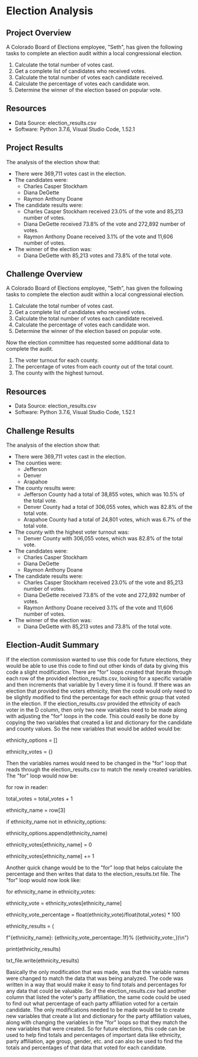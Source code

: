 # Election Analysis

## Project Overview
A Colorado Board of Elections employee, "Seth", has given the following tasks to complete an election audit within a local congressional election.

1. Calculate the total number of votes cast.
2. Get a complete list of candidates who received votes.
3. Calculate the total number of votes each candidate received.
4. Calculate the percentage of votes each candidate won.
5. Determine the winner of the election based on popular vote. 

## Resources
- Data Source: election_results.csv
- Software: Python 3.7.6, Visual Studio Code, 1.52.1

## Project Results
The analysis of the election show that:
- There were 369,711 votes cast in the election.
- The candidates were:
  - Charles Casper Stockham
  - Diana DeGette
  - Raymon Anthony Doane
- The candidate results were:
  - Charles Casper Stockham received 23.0% of the vote and 85,213 number of votes.
  - Diana DeGette received 73.8% of the vote and 272,892 number of votes.
  - Raymon Anthony Doane received 3.1% of the vote and 11,606 number of votes.
- The winner of the election was:
  - Diana DeGette with 85,213 votes and 73.8% of the total vote.

## Challenge Overview
A Colorado Board of Elections employee, "Seth", has given the following tasks to complete the election audit within a local congressional election.

1. Calculate the total number of votes cast.
2. Get a complete list of candidates who received votes.
3. Calculate the total number of votes each candidate received.
4. Calculate the percentage of votes each candidate won.
5. Determine the winner of the election based on popular vote. 

Now the election committee has requested some additional data to complete the audit.

1. The voter turnout for each county.
2. The percentage of votes from each county out of the total count.
3. The county with the highest turnout.

## Resources
- Data Source: election_results.csv
- Software: Python 3.7.6, Visual Studio Code, 1.52.1

## Challenge Results
The analysis of the election show that:
- There were 369,711 votes cast in the election.
- The counties were:
  - Jefferson
  - Denver
  - Arapahoe
- The county results were:
  - Jefferson County had a total of 38,855 votes, which was 10.5% of the total vote.
  - Denver County had a total of 306,055 votes, which was 82.8% of the total vote.
  - Arapahoe County had a total of 24,801 votes, which was 6.7% of the total vote.
- The county with the highest voter turnout was:
  - Denver County with 306,055 votes, which was 82.8% of the total vote.
- The candidates were:
  - Charles Casper Stockham
  - Diana DeGette
  - Raymon Anthony Doane
- The candidate results were: 
  - Charles Casper Stockham received 23.0% of the vote and 85,213 number of votes.
  - Diana DeGette received 73.8% of the vote and 272,892 number of votes.
  - Raymon Anthony Doane received 3.1% of the vote and 11,606 number of votes.
- The winner of the election was:
  - Diana DeGette with 85,213 votes and 73.8% of the total vote.

## Election-Audit Summary
If the election commission wanted to use this code for future elections, they would be able to use this code to find out other kinds of data by giving this code a slight modification. There are "for" loops created that iterate through each row of the provided election_results.csv, looking for a specific variable and then increments that variable by 1 every time it is found. If there was an election that provided the voters ethnicity, then the code would only need to be slightly modified to find the percentage for each ethnic group that voted in the election. If the election_results.csv provided the ethnicity of each voter in the D column, then only two new variables need to be made along with adjusting the "for" loops in the code. This could easily be done by copying the two variables that created a list and dictionary for the candidate and county values. So the new variables that would be added would be:

ethnicity_options = []

ethnicity_votes = {} 

Then the variables names would need to be changed in the "for" loop that reads through the election_results.csv to match the newly created variables. The "for" loop would now be: 

for row in reader:

  total_votes = total_votes + 1
  
  ethnicity_name = row[3]
  
  if ethnicity_name not in ethnicity_options:
  
  ethnicity_options.append(ethnicity_name)
  
  ethnicity_votes[ethnicity_name] = 0
  
  ethnicity_votes[ethnicity_name] += 1
  
    
Another quick change would be to the "for" loop that helps calculate the percentage and then writes that data to the election_results.txt file. The "for" loop would now look like:

for ethnicity_name in ethnicity_votes:

  ethnicity_vote = ethnicity_votes[ethnicity_name]
  
  ethnicity_vote_percentage = float(ethnicity_vote)/float(total_votes) * 100
  
  ethnicity_results = (
  
  f"{ethnicity_name}: {ethnicity_vote_percentage:.1f}% ({ethnicity_vote:,})\n")
  
  print(ethnicity_results)
  
  txt_file.write(ethnicity_results)
  
 
Basically the only modification that was made, was that the variable names were changed to match the data that was being analyzed. The code was written in a way that would make it easy to find totals and percentages for any data that could be valuable. So if the election_results.csv had another column that listed the voter's party affiliation, the same code could be used to find out what percentage of each party affiliation voted for a certain candidate. The only modifications needed to be made would be to create new variables that create a list and dictionary for the party affiliation values, along with changing the variables in the "for" loops so that they match the new variables that were created. So for future elections, this code can be used to help find totals and percentages of important data like ethnicity, party affiliation, age group, gender, etc. and can also be used to find the totals and percentages of that data that voted for each candidate. 
